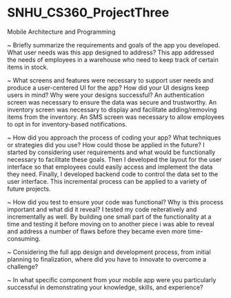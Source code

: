 # SNHU_CS360_ProjectThree
Mobile Architecture and Programming


~ Briefly summarize the requirements and goals of the app you developed. What user needs was this app designed to address?
This app addressed the needs of employees in a warehouse who need to keep track of certain items in stock.

~ What screens and features were necessary to support user needs and produce a user-centered UI for the app? How did your UI designs keep users in mind? Why were your designs successful?
An authentication screen was necessary to ensure the data was secure and trustworthy. An inventory screen was necessary to display and facilitate adding/removing items from the inventory. An SMS screen was necessary to allow employees to opt in for inventory-based notifications.

~ How did you approach the process of coding your app? What techniques or strategies did you use? How could those be applied in the future?
I started by considering user requirements and what would be functionally necessary to facilitate these goals. Then I developed the layout for the user interface so that employees could easily access and implement the data they need. Finally, I developed backend code to control the data set to the user interface. This incremental process can be applied to a variety of future projects.

~ How did you test to ensure your code was functional? Why is this process important and what did it reveal?
I tested my code reiteratively and incrementally as well. By building one small part of the functionality at a time and testing it before moving on to another piece i was able to reveal and address a number of flaws before they became even more time-consuming.

~ Considering the full app design and development process, from initial planning to finalization, where did you have to innovate to overcome a challenge?

~ In what specific component from your mobile app were you particularly successful in demonstrating your knowledge, skills, and experience?
